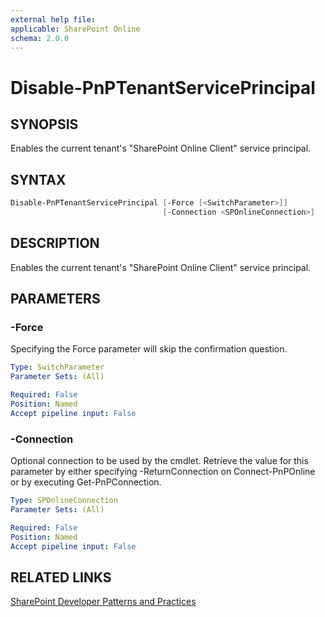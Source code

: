 ```yaml
---
external help file:
applicable: SharePoint Online
schema: 2.0.0
---
```

# Disable-PnPTenantServicePrincipal

## SYNOPSIS
Enables the current tenant's "SharePoint Online Client" service principal.

## SYNTAX 

```powershell
Disable-PnPTenantServicePrincipal [-Force [<SwitchParameter>]]
                                  [-Connection <SPOnlineConnection>]
```

## DESCRIPTION
Enables the current tenant's "SharePoint Online Client" service principal.

## PARAMETERS

### -Force
Specifying the Force parameter will skip the confirmation question.

```yaml
Type: SwitchParameter
Parameter Sets: (All)

Required: False
Position: Named
Accept pipeline input: False
```

### -Connection
Optional connection to be used by the cmdlet. Retrieve the value for this parameter by either specifying -ReturnConnection on Connect-PnPOnline or by executing Get-PnPConnection.

```yaml
Type: SPOnlineConnection
Parameter Sets: (All)

Required: False
Position: Named
Accept pipeline input: False
```

## RELATED LINKS

[SharePoint Developer Patterns and Practices](http://aka.ms/sppnp)